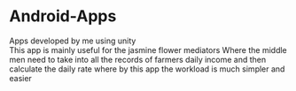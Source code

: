 # Android-Apps
Apps developed by me using unity <br>
This app is mainly useful for the jasmine flower mediators
Where the middle men need to take into all the records of farmers daily income
and then calculate the daily rate 
where by this app the workload is much simpler and easier

